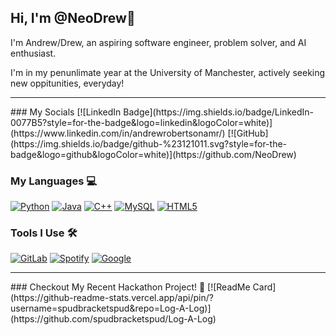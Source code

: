 ## Hi, I'm @NeoDrew👋

I'm Andrew/Drew, an aspiring software engineer, problem solver, and AI enthusiast. 

I'm in my penunlimate year at the University of Manchester, actively seeking new oppitunities, everyday!
<hr>
### My Socials 
[![LinkedIn Badge](https://img.shields.io/badge/LinkedIn-0077B5?style=for-the-badge&logo=linkedin&logoColor=white)](https://www.linkedin.com/in/andrewrobertsonamr/)
[![GitHub](https://img.shields.io/badge/github-%23121011.svg?style=for-the-badge&logo=github&logoColor=white)](https://github.com/NeoDrew)

### My Languages 💻
[![Python](https://img.shields.io/badge/python-3670A0?style=for-the-badge&logo=python&logoColor=ffdd54)](https://github.com/NeoDrew/tuneInLocal)
[![Java](https://img.shields.io/badge/java-%23ED8B00.svg?style=for-the-badge&logo=openjdk&logoColor=white)](https://www.java.com/en/)
[![C++](https://img.shields.io/badge/c++-%2300599C.svg?style=for-the-badge&logo=c%2B%2B&logoColor=white)](https://github.com/NeoDrew/progLangAndPara)
[![MySQL](https://img.shields.io/badge/mysql-%2300f.svg?style=for-the-badge&logo=mysql&logoColor=white)](https://www.mysql.com/)
[![HTML5](https://img.shields.io/badge/html5-%23E34F26.svg?style=for-the-badge&logo=html5&logoColor=white)](https://github.com/NeoDrew/tuneInLocal)

### Tools I Use 🛠️
[![GitLab](https://img.shields.io/badge/gitlab-%23181717.svg?style=for-the-badge&logo=gitlab&logoColor=white)](https://about.gitlab.com/)
[![Spotify](https://img.shields.io/badge/Spotify-1ED760?style=for-the-badge&logo=spotify&logoColor=white)](https://github.com/NeoDrew/tuneInLocal)
[![Google](https://img.shields.io/badge/google-4285F4?style=for-the-badge&logo=google&logoColor=white)](https://github.com/spudbracketspud/Log-A-Log)

<hr>
### Checkout My Recent Hackathon Project! 🌲
[![ReadMe Card](https://github-readme-stats.vercel.app/api/pin/?username=spudbracketspud&repo=Log-A-Log)](https://github.com/spudbracketspud/Log-A-Log)

<!--
**NeoDrew/NeoDrew** is a ✨ _special_ ✨ repository because its `README.md` (this file) appears on your GitHub profile.

Here are some ideas to get you started:

- 🔭 I’m currently working on ...
- 🌱 I’m currently learning ...
- 👯 I’m looking to collaborate on ...
- 🤔 I’m looking for help with ...
- 💬 Ask me about ...
- 📫 How to reach me: ...
- 😄 Pronouns: ...
- ⚡ Fun fact: ...
-->
